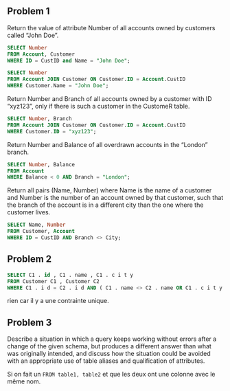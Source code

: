 
## Problem 1

Return the value of attribute Number of all accounts owned by customers called “John Doe”.

```sql
SELECT Number
FROM Account, Customer
WHERE ID = CustID and Name = "John Doe";
```

```sql
SELECT Number
FROM Account JOIN Customer ON Customer.ID = Account.CustID
WHERE Customer.Name = "John Doe";
```

Return Number and Branch of all accounts owned by a customer with ID “xyz123”, only if there is such a customer in the CustomeR table.

```sql
SELECT Number, Branch
FROM Account JOIN Customer ON Customer.ID = Account.CustID
WHERE Customer.ID = "xyz123";
```

Return Number and Balance of all overdrawn accounts in the “London” branch.

```sql
SELECT Number, Balance
FROM Account
WHERE Balance < 0 AND Branch = "London";
```

Return all pairs (Name, Number) where Name is the name of a customer and Number is the number of an account owned by that customer, such that the branch of the account is in a different city than the one where the customer lives.

```sql
SELECT Name, Number
FROM Customer, Account
WHERE ID = CustID AND Branch <> City;
```

## Problem 2

```sql
SELECT C1 . id , C1 . name , C1 . c i t y
FROM Customer C1 , Customer C2
WHERE C1 . i d = C2 . i d AND ( C1 . name <> C2 . name OR C1 . c i t y <> C2 . c i t y );
```

rien car il y a une contrainte unique.

## Problem 3

Describe a situation in which a query keeps working without errors after a change of the given schema, but produces a different answer than what was originally intended, and discuss how the situation could be avoided with an appropriate use of table aliases and qualification of attributes.

Si on fait un `FROM table1, table2` et que les deux ont une colonne avec le même nom.